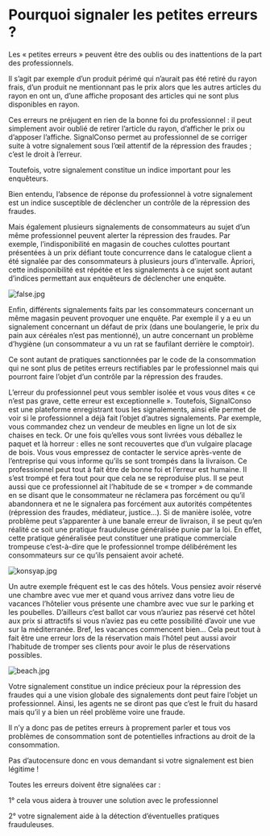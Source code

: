 # Pourquoi signaler les petites erreurs ?

Les « petites erreurs » peuvent être des oublis ou des
inattentions de la part des professionnels. 

Il s’agit par exemple d’un produit
périmé qui n’aurait pas été retiré du rayon frais, d’un produit ne mentionnant
pas le prix alors que les autres articles du rayon en ont un, d’une affiche
proposant des articles qui ne sont plus disponibles en rayon.

Ces erreurs ne préjugent en rien de la bonne
foi du professionnel : il peut simplement avoir oublié de retirer
l’article du rayon, d’afficher le prix ou d’apposer l’affiche. SignalConso
permet au professionnel de se corriger suite à votre signalement sous l’œil
attentif de la répression des fraudes ; c’est le droit à l’erreur. 

Toutefois, votre signalement constitue un indice important pour les
enquêteurs.

Bien entendu, l’absence de réponse du professionnel à votre
signalement est un indice susceptible de déclencher un contrôle de la
répression des fraudes. 

Mais également plusieurs signalements de consommateurs au sujet d’un
même professionnel peuvent alerter la répression des fraudes. Par exemple,
l’indisponibilité en magasin de couches culottes pourtant présentées à un prix
défiant toute concurrence dans le catalogue client a été signalée par des
consommateurs à plusieurs jours d’intervalle. Àpriori, cette indisponibilité
est répétée et les signalements à ce sujet sont autant d’indices permettant aux
enquêteurs de déclencher une enquête.  

 ![false.jpg](/assets/blog/2019/09/22/pourquoi-signaler-les-petites-erreurs/false.jpg)

Enfin, différents signalements faits par les consommateurs concernant
un même magasin peuvent provoquer une enquête. Par exemple il y a eu un
signalement concernant un défaut de prix (dans une boulangerie, le prix du pain
aux céréales n’est pas mentionné), un autre concernant un problème d’hygiène
(un consommateur a vu un rat se faufilant derrière le comptoir).

Ce sont autant de pratiques sanctionnées par le code de la
consommation qui ne sont plus de petites erreurs rectifiables par le
professionnel mais qui pourront faire l’objet d’un contrôle par la répression
des fraudes.

L’erreur du professionnel peut vous sembler isolée et vous vous dites
« ce n’est pas grave, cette erreur est exceptionnelle ». Toutefois,
SignalConso est une plateforme enregistrant tous les signalements, ainsi elle
permet de voir si le professionnel a déjà fait l’objet d’autres signalements.
Par exemple, vous commandez chez un vendeur de meubles en ligne un lot de six
chaises en teck. Or une fois qu’elles vous sont livrées vous déballez le paquet
et là horreur : elles ne sont recouvertes que d’un vulgaire placage de
bois. Vous vous empressez de contacter le service après-vente de l’entreprise
qui vous informe qu’ils se sont trompés dans la livraison. Ce professionnel
peut tout à fait être de bonne foi et l’erreur est humaine. Il s’est trompé et
fera tout pour que cela ne se reproduise plus. Il se peut aussi que ce
professionnel ait l’habitude de se « tromper » de commande en se
disant que le consommateur ne réclamera pas forcément ou qu’il abandonnera et
ne le signalera pas forcément aux autorités compétentes (répression des
fraudes, médiateur, justice…). Si de manière isolée, votre problème peut
s’apparenter à une banale erreur de livraison, il se peut qu’en réalité ce soit
une pratique frauduleuse généralisée punie par la loi. En effet, cette pratique
généralisée peut constituer une pratique commerciale trompeuse c’est-à-dire que
le professionnel trompe délibérément les consommateurs sur ce qu’ils pensaient
avoir acheté. 

 ![konsyap.jpg](/assets/blog/2019/09/22/pourquoi-signaler-les-petites-erreurs/konsyap.jpg)

Un autre exemple fréquent est le cas des hôtels. Vous pensiez avoir
réservé une chambre avec vue mer et quand vous arrivez dans votre lieu de
vacances l’hôtelier vous présente une chambre avec vue sur le parking et les
poubelles. D’ailleurs c’est ballot car vous n’auriez pas réservé cet hôtel aux
prix si attractifs si vous n’aviez pas eu cette possibilité d’avoir une vue sur
la méditerranée. Bref, les vacances commencent bien… Cela peut tout à fait être
une erreur lors de la réservation mais l’hôtel peut aussi avoir l’habitude de
tromper ses clients pour avoir le plus de réservations possibles. 

 ![beach.jpg](/assets/blog/2019/09/22/pourquoi-signaler-les-petites-erreurs/beach.jpg)


Votre signalement constitue un indice précieux pour la répression des
fraudes qui a une vision globale des signalements dont peut faire l’objet un
professionnel. Ainsi, les agents ne se diront pas que c’est le fruit du hasard
mais qu’il y a bien un réel problème voire une fraude. 

Il n’y a donc pas de petites erreurs à proprement parler et tous vos
problèmes de consommation sont de potentielles infractions au droit de la
consommation.

Pas d’autocensure donc en vous demandant si votre signalement est bien
légitime ! 

Toutes les erreurs doivent être signalées car : 

1° cela vous aidera à trouver une solution avec le professionnel 

2° votre signalement aide à la détection d’éventuelles pratiques
frauduleuses. 



 



